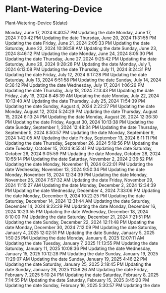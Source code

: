 # Plant-Watering-Device
Plant-Watering-Device
$(date) 
 
 M o n d a y ,   J u n e   1 7 ,   2 0 2 4   6 : 4 0 : 5 7   P M  
 U p d a t i n g   t h e   d a t e  
  
  
  
 M o n d a y ,   J u n e   1 7 ,   2 0 2 4   7 : 0 0 : 4 2   P M  
 U p d a t i n g   t h e   d a t e  
  
  
  
 T h u r s d a y ,   J u n e   2 0 ,   2 0 2 4   1 1 : 3 1 : 5 5   P M  
 U p d a t i n g   t h e   d a t e  
  
  
  
 F r i d a y ,   J u n e   2 1 ,   2 0 2 4   2 : 0 5 : 3 3   P M  
 U p d a t i n g   t h e   d a t e  
  
  
  
 S a t u r d a y ,   J u n e   2 2 ,   2 0 2 4   1 0 : 3 6 : 5 8   A M  
 U p d a t i n g   t h e   d a t e  
  
  
  
 S u n d a y ,   J u n e   2 3 ,   2 0 2 4   8 : 4 6 : 1 2   P M  
 U p d a t i n g   t h e   d a t e  
  
  
  
 M o n d a y ,   J u n e   2 4 ,   2 0 2 4   8 : 0 5 : 3 0   P M  
 U p d a t i n g   t h e   d a t e  
  
  
  
 T h u r s d a y ,   J u n e   2 7 ,   2 0 2 4   9 : 2 5 : 4 2   P M  
 U p d a t i n g   t h e   d a t e  
  
  
  
 S a t u r d a y ,   J u n e   2 9 ,   2 0 2 4   9 : 2 8 : 2 8   P M  
 U p d a t i n g   t h e   d a t e  
  
  
  
 M o n d a y ,   J u l y   1 ,   2 0 2 4   6 : 1 3 : 0 8   P M  
 U p d a t i n g   t h e   d a t e  
  
  
  
 T h u r s d a y ,   J u l y   1 1 ,   2 0 2 4   8 : 2 4 : 3 1   P M  
 U p d a t i n g   t h e   d a t e  
  
  
  
 F r i d a y ,   J u l y   1 2 ,   2 0 2 4   6 : 1 7 : 2 8   P M  
 U p d a t i n g   t h e   d a t e  
  
  
  
 S a t u r d a y ,   J u l y   1 3 ,   2 0 2 4   6 : 5 1 : 5 8   P M  
 U p d a t i n g   t h e   d a t e  
  
  
  
 S u n d a y ,   J u l y   1 4 ,   2 0 2 4   8 : 3 6 : 1 2   P M  
 U p d a t i n g   t h e   d a t e  
  
  
  
 W e d n e s d a y ,   J u l y   1 7 ,   2 0 2 4   1 : 0 6 : 2 6   P M  
 U p d a t i n g   t h e   d a t e  
  
  
  
 T h u r s d a y ,   J u l y   1 8 ,   2 0 2 4   7 : 1 3 : 4 3   P M  
 U p d a t i n g   t h e   d a t e  
  
  
  
 F r i d a y ,   J u l y   1 9 ,   2 0 2 4   8 : 4 8 : 3 9   A M  
 U p d a t i n g   t h e   d a t e  
  
  
  
 M o n d a y ,   J u l y   2 2 ,   2 0 2 4   1 0 : 1 3 : 4 0   A M  
 U p d a t i n g   t h e   d a t e  
  
  
  
 T h u r s d a y ,   J u l y   2 5 ,   2 0 2 4   1 1 : 5 4 : 3 9   P M  
 U p d a t i n g   t h e   d a t e  
  
  
  
 S u n d a y ,   A u g u s t   4 ,   2 0 2 4   2 : 2 2 : 2 7   P M  
 U p d a t i n g   t h e   d a t e  
  
  
  
 M o n d a y ,   A u g u s t   1 2 ,   2 0 2 4   5 : 2 4 : 2 9   P M  
 U p d a t i n g   t h e   d a t e  
  
  
  
 T h u r s d a y ,   A u g u s t   1 5 ,   2 0 2 4   6 : 1 3 : 2 4   P M  
 U p d a t i n g   t h e   d a t e  
  
  
  
 M o n d a y ,   A u g u s t   2 6 ,   2 0 2 4   1 2 : 3 6 : 3 0   P M  
 U p d a t i n g   t h e   d a t e  
  
  
  
 F r i d a y ,   A u g u s t   3 0 ,   2 0 2 4   1 0 : 1 3 : 3 8   P M  
 U p d a t i n g   t h e   d a t e  
  
  
  
 S u n d a y ,   S e p t e m b e r   1 ,   2 0 2 4   1 2 : 4 8 : 3 4   P M  
 U p d a t i n g   t h e   d a t e  
  
  
  
 T h u r s d a y ,   S e p t e m b e r   5 ,   2 0 2 4   8 : 5 0 : 5 7   P M  
 U p d a t i n g   t h e   d a t e  
  
  
  
 M o n d a y ,   S e p t e m b e r   9 ,   2 0 2 4   1 : 4 2 : 0 5   A M  
 U p d a t i n g   t h e   d a t e  
  
  
  
 F r i d a y ,   S e p t e m b e r   1 3 ,   2 0 2 4   6 : 1 1 : 1 1   P M  
 U p d a t i n g   t h e   d a t e  
  
  
  
 T h u r s d a y ,   S e p t e m b e r   2 6 ,   2 0 2 4   5 : 1 8 : 5 6   P M  
 U p d a t i n g   t h e   d a t e  
  
  
  
 T u e s d a y ,   O c t o b e r   1 5 ,   2 0 2 4   9 : 5 5 : 4 1   P M  
 U p d a t i n g   t h e   d a t e  
  
  
  
 S a t u r d a y ,   O c t o b e r   2 6 ,   2 0 2 4   9 : 0 5 : 5 9   P M  
 U p d a t i n g   t h e   d a t e  
  
  
  
 M o n d a y ,   O c t o b e r   2 8 ,   2 0 2 4   1 0 : 5 5 : 1 4   P M  
 U p d a t i n g   t h e   d a t e  
  
  
  
 S a t u r d a y ,   N o v e m b e r   2 ,   2 0 2 4   2 : 3 6 : 5 2   P M  
 U p d a t i n g   t h e   d a t e  
  
  
  
 M o n d a y ,   N o v e m b e r   1 1 ,   2 0 2 4   6 : 2 2 : 0 1   P M  
 U p d a t i n g   t h e   d a t e  
  
  
  
 W e d n e s d a y ,   N o v e m b e r   1 3 ,   2 0 2 4   9 : 5 0 : 3 4   P M  
 U p d a t i n g   t h e   d a t e  
  
  
  
 M o n d a y ,   N o v e m b e r   1 8 ,   2 0 2 4   1 2 : 3 4 : 3 9   P M  
 U p d a t i n g   t h e   d a t e  
  
  
  
 M o n d a y ,   N o v e m b e r   2 5 ,   2 0 2 4   7 : 5 7 : 3 2   A M  
 U p d a t i n g   t h e   d a t e  
  
  
  
 F r i d a y ,   N o v e m b e r   2 9 ,   2 0 2 4   1 1 : 1 5 : 2 7   A M  
 U p d a t i n g   t h e   d a t e  
  
  
  
 M o n d a y ,   D e c e m b e r   2 ,   2 0 2 4   1 2 : 3 4 : 3 9   P M  
 U p d a t i n g   t h e   d a t e  
  
  
  
 W e d n e s d a y ,   D e c e m b e r   4 ,   2 0 2 4   7 : 3 3 : 0 6   P M  
 U p d a t i n g   t h e   d a t e  
  
  
  
 M o n d a y ,   D e c e m b e r   9 ,   2 0 2 4   1 0 : 2 2 : 2 5   P M  
 U p d a t i n g   t h e   d a t e  
  
  
  
 S a t u r d a y ,   D e c e m b e r   1 4 ,   2 0 2 4   1 2 : 3 1 : 4 4   A M  
 U p d a t i n g   t h e   d a t e  
  
  
  
 S a t u r d a y ,   D e c e m b e r   1 4 ,   2 0 2 4   9 : 2 3 : 2 9   P M  
 U p d a t i n g   t h e   d a t e  
  
  
  
 M o n d a y ,   D e c e m b e r   1 6 ,   2 0 2 4   1 0 : 2 3 : 5 5   P M  
 U p d a t i n g   t h e   d a t e  
  
  
  
 W e d n e s d a y ,   D e c e m b e r   1 8 ,   2 0 2 4   8 : 1 0 : 0 0   P M  
 U p d a t i n g   t h e   d a t e  
  
  
  
 S a t u r d a y ,   D e c e m b e r   2 1 ,   2 0 2 4   7 : 2 1 : 5 1   P M  
 U p d a t i n g   t h e   d a t e  
  
  
  
 S u n d a y ,   D e c e m b e r   2 2 ,   2 0 2 4   1 2 : 1 1 : 4 8   P M  
 U p d a t i n g   t h e   d a t e  
  
  
  
 M o n d a y ,   D e c e m b e r   3 0 ,   2 0 2 4   7 : 1 2 : 0 9   P M  
 U p d a t i n g   t h e   d a t e  
  
  
  
 S a t u r d a y ,   J a n u a r y   4 ,   2 0 2 5   1 2 : 0 2 : 5 1   P M  
 U p d a t i n g   t h e   d a t e  
  
  
  
 S u n d a y ,   J a n u a r y   5 ,   2 0 2 5   1 : 5 0 : 2 5   P M  
 U p d a t i n g   t h e   d a t e  
  
  
  
 M o n d a y ,   J a n u a r y   6 ,   2 0 2 5   1 2 : 0 7 : 1 1   A M  
 U p d a t i n g   t h e   d a t e  
  
  
  
 T u e s d a y ,   J a n u a r y   7 ,   2 0 2 5   1 1 : 1 3 : 5 5   P M  
 U p d a t i n g   t h e   d a t e  
  
  
  
 S a t u r d a y ,   J a n u a r y   1 1 ,   2 0 2 5   1 0 : 0 8 : 3 6   P M  
 U p d a t i n g   t h e   d a t e  
  
  
  
 W e d n e s d a y ,   J a n u a r y   1 5 ,   2 0 2 5   1 0 : 1 2 : 2 8   P M  
 U p d a t i n g   t h e   d a t e  
  
  
  
 S u n d a y ,   J a n u a r y   1 9 ,   2 0 2 5   1 1 : 2 6 : 0 7   A M  
 U p d a t i n g   t h e   d a t e  
  
  
  
 S u n d a y ,   J a n u a r y   1 9 ,   2 0 2 5   4 : 4 6 : 2 2   P M  
 U p d a t i n g   t h e   d a t e  
  
  
  
 S a t u r d a y ,   J a n u a r y   2 5 ,   2 0 2 5   2 : 1 8 : 4 5   P M  
 U p d a t i n g   t h e   d a t e  
  
  
  
 S u n d a y ,   J a n u a r y   2 6 ,   2 0 2 5   1 1 : 5 6 : 2 6   A M  
 U p d a t i n g   t h e   d a t e  
  
  
  
 F r i d a y ,   F e b r u a r y   7 ,   2 0 2 5   5 : 1 0 : 2 4   P M  
 U p d a t i n g   t h e   d a t e  
  
  
  
 S a t u r d a y ,   F e b r u a r y   8 ,   2 0 2 5   7 : 1 4 : 5 5   P M  
 U p d a t i n g   t h e   d a t e  
  
  
  
 S a t u r d a y ,   F e b r u a r y   1 5 ,   2 0 2 5   3 : 4 5 : 2 0   P M  
 U p d a t i n g   t h e   d a t e  
  
  
  
 S u n d a y ,   F e b r u a r y   1 6 ,   2 0 2 5   5 : 3 0 : 5 7   P M  
 U p d a t i n g   t h e   d a t e  
  
  
 